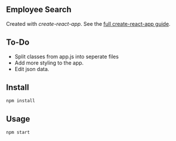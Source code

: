 Employee Search
---

Created with *create-react-app*. See the [full create-react-app guide](https://github.com/facebookincubator/create-react-app/blob/master/packages/react-scripts/template/README.md).


To-Do
---

- Split classes from app.js into seperate files
- Add more styling to the app.
- Edit json data. 

Install
---

`npm install`



Usage
---

`npm start`
